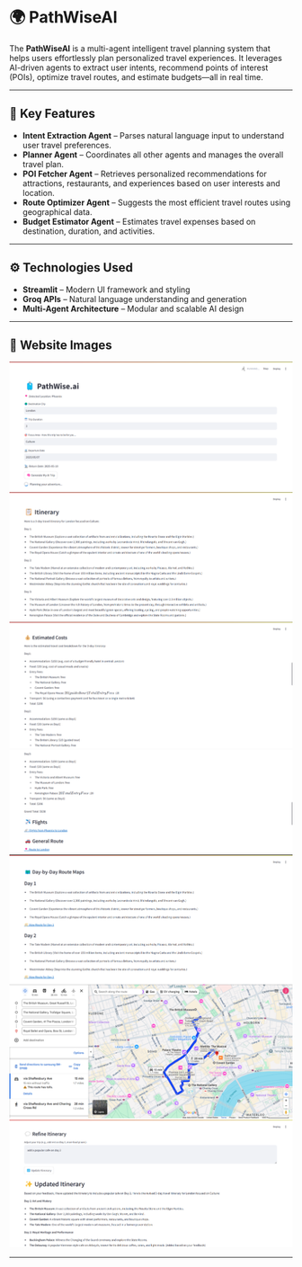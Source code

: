# 🌍 PathWiseAI

The **PathWiseAI** is a multi-agent intelligent travel planning system that helps users effortlessly plan personalized travel experiences. It leverages AI-driven agents to extract user intents, recommend points of interest (POIs), optimize travel routes, and estimate budgets—all in real time.

---

## 🧠 Key Features

- **Intent Extraction Agent** – Parses natural language input to understand user travel preferences.
- **Planner Agent** – Coordinates all other agents and manages the overall travel plan.
- **POI Fetcher Agent** – Retrieves personalized recommendations for attractions, restaurants, and experiences based on user interests and location.
- **Route Optimizer Agent** – Suggests the most efficient travel routes using geographical data.
- **Budget Estimator Agent** – Estimates travel expenses based on destination, duration, and activities.

---

## ⚙️ Technologies Used

- **Streamlit** – Modern UI framework and styling
- **Groq APIs** – Natural language understanding and generation
- **Multi-Agent Architecture** – Modular and scalable AI design

---

## 🚀 Website Images
![Alt Text](/img1.png)
![Alt Text](/img2.png)
![Alt Text](/img3.png)
![Alt Text](/img4.png)
![Alt Text](/img5.png)
![Alt Text](/img6.png)
![Alt Text](/img7.png)


---

